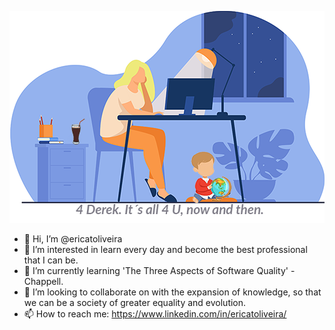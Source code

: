 ![](https://github.com/ericatoliveira/ericatoliveira/blob/main/capareadme.png)

- 👋 Hi, I’m @ericatoliveira
- 👀 I’m interested in learn every day and become the best professional that I can be.
- 🌱 I’m currently learning 'The Three Aspects of Software Quality' - Chappell.
- 💞️ I’m looking to collaborate on with the expansion of knowledge, so that we can be a society of greater equality and evolution.
- 📫 How to reach me: https://www.linkedin.com/in/ericatoliveira/

<!---
ericatoliveira/ericatoliveira is a ✨ special ✨ repository because its `README.md` (this file) appears on your GitHub profile.
You can click the Preview link to take a look at your changes.
--->

